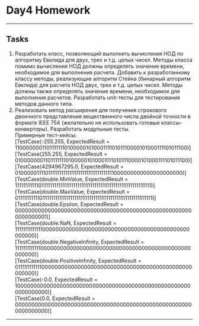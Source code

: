 # Day4 Homework
***
## Tasks
1. Разработать класс, позволяющий выполнять вычисления НОД по алгоритму Евклида для двух, трех и т.д. целых чисел. Методы класса помимо вычисления НОД должны определять значение времени, необходимое для выполнения расчета. Добавить к разработанному классу методы, реализующие алгоритм Стейна (бинарный алгоритм Евклида) для расчета НОД двух, трех и т.д. целых чисел. Методы должны также определять значение времени, необходимое для выполнения расчетов. Разработать unit-тесты для тестирования методов данного типа.
2. Реализовать метод расширения для получения строкового двоичного представления вещественного числа двойной точности в формате IEEE 754 (желательно не использовать готовые классы-конверторы). Разработать модульные тесты.</br>
Примерные тест-кейсы:</br>
[TestCase(-255.255, ExpectedResult =</br>
1100000001101111111010000010100011110101110000101000111101011100)]</br>
[TestCase(255.255, ExpectedResult =</br>
0100000001101111111010000010100011110101110000101000111101011100)]</br>
[TestCase(4294967295.0, ExpectedResult =</br>
0100000111101111111111111111111111111111111000000000000000000000)]</br>
[TestCase(double.MinValue, ExpectedResult =</br>
1111111111101111111111111111111111111111111111111111111111111111)]</br>
[TestCase(double.MaxValue, ExpectedResult =</br>
0111111111101111111111111111111111111111111111111111111111111111)]</br>
[TestCase(double.Epsilon, ExpectedResult =</br>
0000000000000000000000000000000000000000000000000000000000000001)]</br>
[TestCase(double.NaN, ExpectedResult =</br>
1111111111111000000000000000000000000000000000000000000000000000)]</br>
[TestCase(double.NegativeInfinity, ExpectedResult =</br>
1111111111110000000000000000000000000000000000000000000000000000)]</br>
[TestCase(double.PositiveInfinity, ExpectedResult =</br>
0111111111110000000000000000000000000000000000000000000000000000)]</br>
[TestCase(-0.0, ExpectedResult =</br>
1000000000000000000000000000000000000000000000000000000000000000)]</br>
[TestCase(0.0, ExpectedResult =</br>
0000000000000000000000000000000000000000000000000000000000000000)]
***